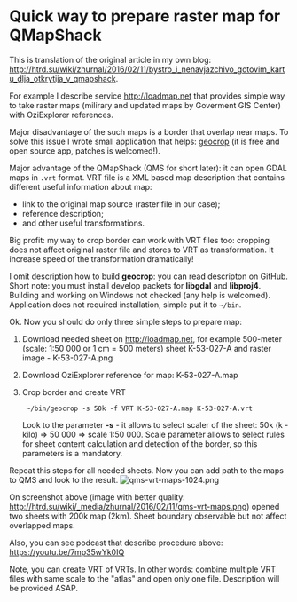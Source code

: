 # Quick way to prepare raster map for QMapShack

This is translation of the original article in my own blog: http://htrd.su/wiki/zhurnal/2016/02/11/bystro_i_nenavjazchivo_gotovim_kartu_dlja_otkrytija_v_qmapshack.

For example I describe service http://loadmap.net that provides simple way to take raster maps (milirary and updated maps by Goverment GIS Center) with OziExplorer references.

Major disadvantage of the such maps is a border that overlap near maps. To solve this issue I wrote small application that helps: [geocrop](https://github.com/h4tr3d/geocrop) (it is free and open source app, patches is welcomed!).

Major advantage of the QMapShack (QMS for short later): it can open GDAL maps in ``.vrt`` format. VRT file is a XML based map description that contains different useful information about map:
* link to the original map source (raster file in our case);
* reference description;
* and other useful transformations.

Big profit: my way to crop border can work with VRT files too: cropping does not affect original raster file and stores to VRT as transformation. It increase speed of the transformation dramatically!

I omit description how to build **geocrop**: you can read descripton on GitHub. Short note: you must install develop packets for **libgdal** and **libproj4**. Building and working on Windows not checked (any help is welcomed). Application does not required installation, simple put it to ``~/bin``.

Ok. Now you should do only three simple steps to prepare map:

1. Download needed sheet on http://loadmap.net, for example 500-meter (scale: 1:50 000 or 1 cm = 500 meters) sheet K-53-027-A and raster image - K-53-027-A.png
2. Download OziExplorer reference for map: K-53-027-A.map
3. Crop border and create VRT

        ~/bin/geocrop -s 50k -f VRT K-53-027-A.map K-53-027-A.vrt

    Look to the parameter **-s** - it allows to select scaler of the sheet: 50k (k - kilo) => 50 000 => scale 1:50 000. Scale parameter allows to select rules for sheet content calculation and detection of the border, so this parameters is a mandatory.

Repeat this steps for all needed sheets. Now you can add path to the maps to QMS and look to the result.
![qms-vrt-maps-1024.png](https://bitbucket.org/repo/L5qerE/images/1237331501-qms-vrt-maps-1024.png)

On screenshot above (image with better quality: http://htrd.su/wiki/_media/zhurnal/2016/02/11/qms-vrt-maps.png) opened two sheets with 200k map (2km). Sheet boundary observable but not affect overlapped maps.

Also, you can see podcast that describe procedure above: https://youtu.be/7mp35wYk0IQ

Note, you can create VRT of VRTs. In other words: combine multiple VRT files with same scale to the "atlas" and open only one file. Description will be provided ASAP.
